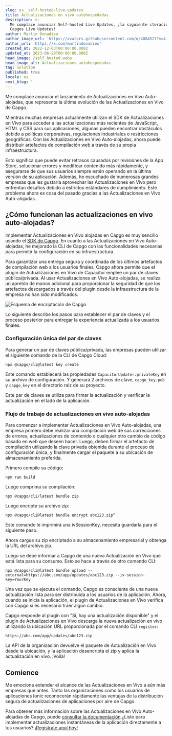 ```yaml
---
slug: es__self-hosted-live-updates
title: Actualizaciones en vivo autohospedadas
description: >-
  Me complace anunciar Self-hosted Live Updates, ¡la siguiente iteración de
  Capgos Live Updates!
author: Martin Donadieu
author_image_url: 'https://avatars.githubusercontent.com/u/4084527?v=4'
author_url: 'https://x.com/martindonadieu'
created_at: 2022-12-03T00:00:00.000Z
updated_at: 2023-06-29T00:00:00.000Z
head_image: /self_hosted.webp
head_image_alt: Actualizaciones autohospedadas
tag: Solution
published: true
locale: es
next_blog: ''
---
```


Me complace anunciar el lanzamiento de Actualizaciones en Vivo Auto-alojadas, que representa la última evolución de las Actualizaciones en Vivo de Capgo.

Mientras muchas empresas actualmente utilizan el SDK de Actualizaciones en Vivo para acceder a las actualizaciones más recientes de JavaScript, HTML y CSS para sus aplicaciones, algunas pueden encontrar obstáculos debido a políticas corporativas, regulaciones industriales o restricciones geográficas. Con las Actualizaciones en Vivo Auto-alojadas, ahora puede distribuir artefactos de compilación web a través de su propia infraestructura.

Esto significa que puede evitar retrasos causados por revisiones de la App Store, solucionar errores y modificar contenido más rápidamente, y asegurarse de que sus usuarios siempre estén operando en la última versión de su aplicación. Además, he escuchado de numerosas grandes empresas que les gustaría aprovechar las Actualizaciones en Vivo pero enfrentan desafíos debido a estrictos estándares de cumplimiento. Este problema ahora es cosa del pasado gracias a las Actualizaciones en Vivo Auto-alojadas.

## ¿Cómo funcionan las actualizaciones en vivo auto-alojadas?

Implementar Actualizaciones en Vivo alojadas en Capgo es muy sencillo usando el [SDK de Capgo](https://github.com/Cap-go/capacitor-updater/). En cuanto a las Actualizaciones en Vivo Auto-alojadas, he mejorado la CLI de Capgo con las funcionalidades necesarias para permitir la configuración en su infraestructura.

Para garantizar una entrega segura y coordinada de los últimos artefactos de compilación web a los usuarios finales, Capgo ahora permite que el plugin de Actualizaciones en Vivo de Capacitor emplee un par de claves pública/privada. Al usar Actualizaciones en Vivo Auto-alojadas, se realiza un apretón de manos adicional para proporcionar la seguridad de que los artefactos descargados a través del plugin desde la infraestructura de la empresa no han sido modificados.

![Esquema de encriptación de Capgo](/encryption_flow.webp)

Lo siguiente describe los pasos para establecer el par de claves y el proceso posterior para entregar la experiencia actualizada a los usuarios finales.

### Configuración única del par de claves

Para generar un par de claves pública/privada, las empresas pueden utilizar el siguiente comando de la CLI de Capgo Cloud:

```shell
npx @capgo/cli@latest key create
```

Este comando establecerá las propiedades `CapacitorUpdater.privateKey` en su archivo de configuración.
Y generará 2 archivos de clave, `capgo_key.pub` y `capgo_key` en el directorio raíz de su proyecto.

Este par de claves se utiliza para firmar la actualización y verificar la actualización en el lado de la aplicación.

### Flujo de trabajo de actualizaciones en vivo auto-alojadas

Para comenzar a implementar Actualizaciones en Vivo Auto-alojadas, una empresa primero debe realizar una compilación web de sus correcciones de errores, actualizaciones de contenido o cualquier otro cambio de código basado en web que deseen hacer. Luego, deben firmar el artefacto de compilación utilizando la clave privada obtenida durante el proceso de configuración única, y finalmente cargar el paquete a su ubicación de almacenamiento preferida.

Primero compile su código:
```shell
npm run build
```

Luego comprima su compilación:
```shell
npx @capgo/cli/latest bundle zip
```

Luego encripte su archivo zip:

```shell
npx @capgo/cli@latest bundle encrypt abc123.zip”
```

Este comando le imprimirá una ivSessionKey, necesita guardarla para el siguiente paso.

Ahora cargue su zip encriptado a su almacenamiento empresarial y obtenga la URL del archivo zip.

Luego se debe informar a Capgo de una nueva Actualización en Vivo que está lista para su consumo. Esto se hace a través de otro comando CLI:

```shell
npx @capgo/cli@latest bundle upload --external=https://abc.com/app/updates/abc123.zip --iv-session-key=YourKey
```

Una vez que se ejecuta el comando, Capgo es consciente de una nueva actualización lista para ser distribuida a los usuarios de la aplicación. Ahora, cuando se inicia la aplicación, el plugin de Actualizaciones en Vivo verifica con Capgo si es necesario traer algún cambio.

Capgo responde al plugin con "Sí, hay una actualización disponible" y el plugin de Actualizaciones en Vivo descarga la nueva actualización en vivo utilizando la ubicación URL proporcionada por el comando CLI `register`:

```shell
https://abc.com/app/updates/abc123.zip
```

La API de la organización devuelve el paquete de Actualización en Vivo desde la ubicación, y la aplicación desencripta el zip y aplica la actualización en vivo. ¡Voilà!

## Comience

Me emociona extender el alcance de las Actualizaciones en Vivo a aún más empresas que antes. Tanto las organizaciones como los usuarios de aplicaciones Ionic reconocerán rápidamente las ventajas de la distribución segura de actualizaciones de aplicaciones por aire de Capgo.

Para obtener más información sobre las Actualizaciones en Vivo Auto-alojadas de Capgo, puede [consultar la documentación](/docs/tooling/cli/#upload-version).¿Listo para implementar actualizaciones instantáneas de la aplicación directamente a tus usuarios? [¡Regístrate aquí hoy!](/register/)